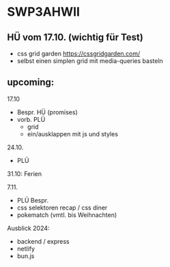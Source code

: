 # SWP3AHWII

## HÜ vom 17.10. (wichtig für Test)

-   css grid garden <https://cssgridgarden.com/>
-   selbst einen simplen grid mit media-queries basteln

## upcoming:

17.10

-   Bespr. HÜ (promises)
-   vorb. PLÜ
    -   grid
    -   ein/ausklappen mit js und styles

24.10.

-   PLÜ

31.10: Ferien

7.11.

-   PLÜ Bespr.
-   css selektoren recap / css diner
-   pokematch (vmtl. bis Weihnachten)

Ausblick 2024:

-   backend / express
-   netlify
-   bun.js
